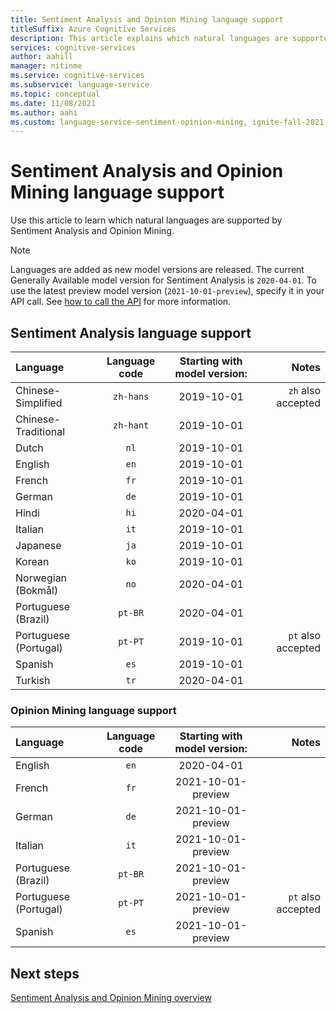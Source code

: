 ```yaml
---
title: Sentiment Analysis and Opinion Mining language support
titleSuffix: Azure Cognitive Services
description: This article explains which natural languages are supported by the Sentiment Analysis and Opinion Mining features of Azure Cognitive Service for Language.
services: cognitive-services
author: aahill
manager: nitinme
ms.service: cognitive-services
ms.subservice: language-service
ms.topic: conceptual
ms.date: 11/08/2021
ms.author: aahi
ms.custom: language-service-sentiment-opinion-mining, ignite-fall-2021
---
```


# Sentiment Analysis and Opinion Mining language support 

Use this article to learn which natural languages are supported by Sentiment Analysis and Opinion Mining.

> [!NOTE]
> Languages are added as new model versions are released. The current Generally Available model version for Sentiment Analysis is `2020-04-01`. To use the latest preview model version (`2021-10-01-preview`), specify it in your API call. See [how to call the API](how-to/call-api.md#specify-the-sentiment-analysis-model) for more information.

## Sentiment Analysis language support

| Language              | Language code | Starting with model version: |              Notes |
|:----------------------|:-------------:|:--------------------------:|-------------------:|
| Chinese-Simplified    |   `zh-hans`         |         2019-10-01         | `zh` also accepted |
| Chinese-Traditional   |   `zh-hant`         |         2019-10-01         |                    |
| Dutch                 |     `nl`            |         2019-10-01        |                    |
| English               |     `en`            |         2019-10-01         |                    |
| French                |     `fr`            |         2019-10-01         |                    |
| German                |     `de`            |         2019-10-01         |                    |
| Hindi                 |    `hi`             |         2020-04-01         |                    |
| Italian               |     `it`            |         2019-10-01         |                    |
| Japanese              |     `ja`            |         2019-10-01         |                    |
| Korean                |     `ko`            |         2019-10-01         |                    |
| Norwegian  (Bokmål)   |     `no`            |         2020-04-01         |                    |
| Portuguese (Brazil)   |    `pt-BR`          |         2020-04-01         |                    |
| Portuguese (Portugal) |    `pt-PT`          |         2019-10-01         | `pt` also accepted |
| Spanish               |     `es`            |         2019-10-01         |                    |
| Turkish               |     `tr`             |         2020-04-01        |                    |

### Opinion Mining language support

| Language              | Language code | Starting with model version: |              Notes |
|:----------------------|:-------------:|:------------------------------------:|-------------------:|
| English               |     `en`      |  2020-04-01              |                    |
| French                |     `fr`      |         2021-10-01-preview         |                    |
| German                |     `de`      |         2021-10-01-preview         |                    |
| Italian               |     `it`      |         2021-10-01-preview         |                    |
| Portuguese (Brazil)   |    `pt-BR`    |         2021-10-01-preview         |                    |
| Portuguese (Portugal) |    `pt-PT`    |         2021-10-01-preview         | `pt` also accepted |
| Spanish               |     `es`      |         2021-10-01-preview         |                    |

## Next steps

[Sentiment Analysis and Opinion Mining overview](overview.md)
